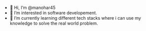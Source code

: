 - 👋 Hi, I’m @manohar45
- 👀 I’m interested in software developement.
- 🌱 I’m currently learning different tech stacks where i can use my knowledge to solve the real world problem.


<!---
manohar45/manohar45 is a ✨ special ✨ repository because its `README.md` (this file) appears on your GitHub profile.
You can click the Preview link to take a look at your changes.
--->
